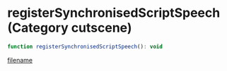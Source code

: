 # registerSynchronisedScriptSpeech (Category cutscene)

```js
function registerSynchronisedScriptSpeech(): void
```

[filename](registerSynchronisedScriptSpeech_m.md ':include')